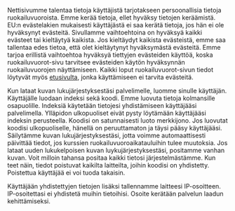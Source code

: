 Nettisivumme talentaa tietoja käyttäjistä tarjotakseen persoonallisia tietoja ruokailuvuoroista. Emme kerää tietoja, ellet hyväksy tietojen keräämistä.
EU:n evästelakien mukaisesti käyttäjästä ei saa kerätä tietoja, jos hän ei ole hyväksynyt evästeitä.
Sivullamme vaihtoehtoina on hyväksyä kaikki evästeet tai kieltäytyä kaikista.
Jos kieltäydyt kaikista evästeistä, emme saa tallentaa edes tietoa, että olet kieltäytynyt hyväksymästä evästeitä.
Emme tarjoa erillistä vaihtoehtoa hyväksyä tiettyjen evästeiden käyttöä, koska ruokailuvuorot-sivu tarvitsee evästeiden käytön hyväksynnän ruokailuvuorojen näyttämiseen.
Kaikki loput ruokailuvuorot-sivun tiedot löytyvät myös [etusivulta](./..), jonka käyttämiseen ei tarvita evästeitä.

Kun lataat kuvan lukujärjestyksestäsi palvelimelle, luomme sinulle käyttäjän. Käyttäjälle luodaan indeksi sekä koodi.
Emme luovuta tietoja kolmansille osapuolille.
Indeksiä käytetään tietojesi yhdistämiseen käyttäjääsi palvelimella. Ylläpidon ulkopuoliset eivät pysty löytämään käyttäjääsi indeksin perusteella. Koodisi on satunnaisesti luoto merkkijono.
Jos luovutat koodisi ulkopuoliselle, hänellä on peruuttamaton ja täysi pääsy käyttäjääsi.
Säilytämme kuvan lukujärjestyksestäsi, jotta voimme automaattisesti päivittää tiedot, jos kurssien ruokailuvuoroaikatauluihin tulee muutoksia.
Jos lataat uuden lukukelpoisen kuvan luykujärjestyksestäsi, positamme vanhan kuvan.
Voit milloin tahansa positaa kaikki tietosi järjestelmästämme. Kun teet näin, tiedot poistuvat kaikilta laitteilta, joihin koodisi on yhdistetty. Poistettua käyttäjää ei voi tuoda takaisin.

Käyttäjään yhdistettyjen tietojen lisäksi tallennamme laitteesi IP-osoitteen. IP-osoitettasi ei yhdistetä muihin tietoihisi. Osoite kerätään palvelun laadun kehittämiseksi.